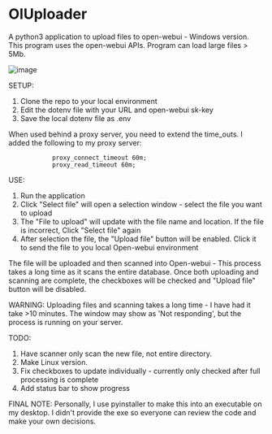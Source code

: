 # OIUploader
A python3 application to upload files to open-webui - Windows version.
This program uses the open-webui APIs.
Program can load large files > 5Mb.


![image](https://github.com/user-attachments/assets/d504e749-9706-4998-b23d-ce56e92d191e)

SETUP:
 1. Clone the repo to your local environment
 2. Edit the dotenv file with your URL and open-webui sk-key
 3. Save the local dotenv file as .env

When used behind a proxy server, you need to extend the time_outs. I added the following to my proxy server:

                proxy_connect_timeout 60m;
                proxy_read_timeout 60m;


USE:
 1. Run the application
 2. Click "Select file" will open a selection window - select the file you want to upload
 3. The "File to upload" will update with the file name and location. If the file is incorrect, Click "Select file" again
 4. After selection the file, the "Upload file" button will be enabled. Click it to send the file to you local Open-webui environment

 The file will be uploaded and then scanned into Open-webui - This process takes a long time as it scans the entire database.
 Once both uploading and scanning are complete, the checkboxes will be checked and "Upload file" button will be disabled.

WARNING:
Uploading files and scanning takes a long time - I have had it take >10 minutes. The window may show as 'Not responding', but the process is running on your server.

TODO:
1. Have scanner only scan the new file, not entire directory.
2. Make Linux version.
3. Fix checkboxes to update individually - currently only checked after full processing is complete
4. Add status bar to show progress

FINAL NOTE:
Personally, I use pyinstaller to make this into an executable on my desktop. I didn't provide the exe so everyone can review the code and make your own decisions. 
